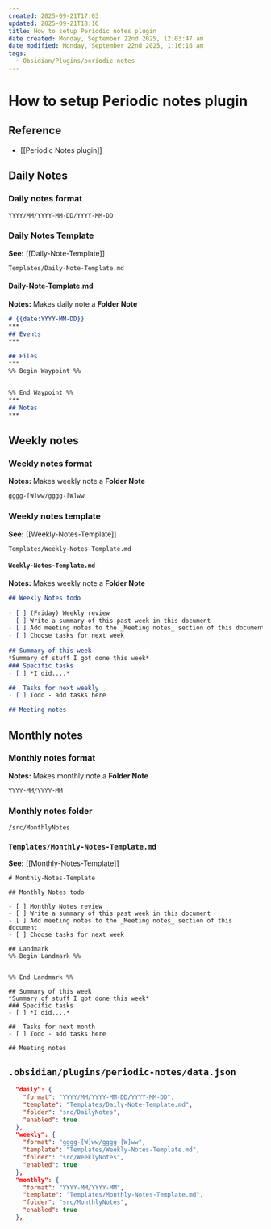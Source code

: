 ```yaml
---
created: 2025-09-21T17:03
updated: 2025-09-21T18:16
title: How to setup Periodic notes plugin
date created: Monday, September 22nd 2025, 12:03:47 am
date modified: Monday, September 22nd 2025, 1:16:16 am
tags:
  - Obsidian/Plugins/periodic-notes
---
```


# How to setup Periodic notes plugin
## Reference
- [[Periodic Notes plugin]]


## Daily Notes
### Daily notes format
```
YYYY/MM/YYYY-MM-DD/YYYY-MM-DD
```

### Daily Notes Template

**See:** [[Daily-Note-Template]]

```
Templates/Daily-Note-Template.md
```

#### Daily-Note-Template.md

**Notes:** Makes daily note a **Folder Note**

```markdown
# {{date:YYYY-MM-DD}}
***
## Events
***

## Files
***
%% Begin Waypoint %%


%% End Waypoint %%
***
## Notes
***

```

## Weekly notes
### Weekly notes format

**Notes:** Makes weekly note a **Folder Note**

```
gggg-[W]ww/gggg-[W]ww
```

### Weekly notes template
**See:** [[Weekly-Notes-Template]]

```
Templates/Weekly-Notes-Template.md
```

#### `Weekly-Notes-Template.md`

**Notes:** Makes weekly note a **Folder Note**

```markdown
## Weekly Notes todo 
  
- [ ] (Friday) Weekly review  
- [ ] Write a summary of this past week in this document  
- [ ] Add meeting notes to the _Meeting notes_ section of this document  
- [ ] Choose tasks for next week  
  
## Summary of this week
*Summary of stuff I got done this week*
### Specific tasks
- [ ] *I did....*

##  Tasks for next weekly
- [ ] Todo - add tasks here

## Meeting notes

```


## Monthly notes

### Monthly notes format
**Notes:** Makes monthly note a **Folder Note**
```
YYYY-MM/YYYY-MM
```

### Monthly notes folder
`/src/MonthlyNotes`

### `Templates/Monthly-Notes-Template.md`
**See:** [[Monthly-Notes-Template]]

```
# Monthly-Notes-Template

## Monthly Notes todo 
  
- [ ] Monthly Notes review
- [ ] Write a summary of this past week in this document  
- [ ] Add meeting notes to the _Meeting notes_ section of this document  
- [ ] Choose tasks for next week  
  
## Landmark
%% Begin Landmark %%


%% End Landmark %%

## Summary of this week
*Summary of stuff I got done this week*
### Specific tasks
- [ ] *I did....*

##  Tasks for next month 
- [ ] Todo - add tasks here

## Meeting notes

```

## `.obsidian/plugins/periodic-notes/data.json`

```json
  "daily": {
    "format": "YYYY/MM/YYYY-MM-DD/YYYY-MM-DD",
    "template": "Templates/Daily-Note-Template.md",
    "folder": "src/DailyNotes",
    "enabled": true
  },
  "weekly": {
    "format": "gggg-[W]ww/gggg-[W]ww",
    "template": "Templates/Weekly-Notes-Template.md",
    "folder": "src/WeeklyNotes",
    "enabled": true
  },
  "monthly": {
    "format": "YYYY-MM/YYYY-MM",
    "template": "Templates/Monthly-Notes-Template.md",
    "folder": "src/MonthlyNotes",
    "enabled": true
  },
```

